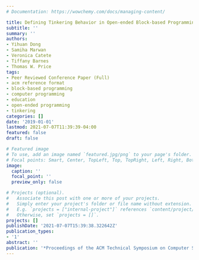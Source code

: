 ```yaml
---
# Documentation: https://wowchemy.com/docs/managing-content/

title: Defining Tinkering Behavior in Open-ended Block-based Programming Assignments
subtitle: ''
summary: ''
authors:
- Yihuan Dong
- Samiha Marwan
- Veronica Catete
- Tiffany Barnes
- Thomas W. Price
tags:
- Peer Reviewed Conference Paper (Full)
- acm reference format
- block-based programming
- computer programming
- education
- open-ended programming
- tinkering
categories: []
date: '2019-01-01'
lastmod: 2021-07-07T11:39:39-04:00
featured: false
draft: false

# Featured image
# To use, add an image named `featured.jpg/png` to your page's folder.
# Focal points: Smart, Center, TopLeft, Top, TopRight, Left, Right, BottomLeft, Bottom, BottomRight.
image:
  caption: ''
  focal_point: ''
  preview_only: false

# Projects (optional).
#   Associate this post with one or more of your projects.
#   Simply enter your project's folder or file name without extension.
#   E.g. `projects = ["internal-project"]` references `content/project/deep-learning/index.md`.
#   Otherwise, set `projects = []`.
projects: []
publishDate: '2021-07-07T15:39:38.322642Z'
publication_types:
- '1'
abstract: ''
publication: '*Proceedings of the ACM Technical Symposium on Computer Science Education*'
---
```

